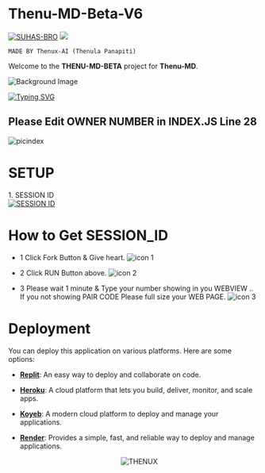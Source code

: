 # Thenu-MD-Beta-V6


[![SUHAS-BRO](https://readme-typing-svg.demolab.com?font=Anton&size=30&pause=998&color=008000&background=F7F2F20A&vCenter=true&random=false&width=480&lines=Hello+Everyone%F0%9F%91%8B!;This+is+Thenu+MD+BETA)](https://github.com/darkhackersl)
<a><img src='https://i.imgur.com/LyHic3i.gif'/></a>


```MADE BY Thenux-AI (Thenula Panapiti)```

Welcome to the **THENU-MD-BETA** project for **Thenu-MD**. 

![Background Image](https://i.ibb.co/QXW2jmR/NEW-BETA.png)

 <a href="https://git.io/typing-svg"><img src="https://readme-typing-svg.demolab.com?font=EB+Garamond&weight=800&size=28&duration=4000&pause=1000&random=false&width=435&lines=+•★⃝ THENU-+MD-+V6.0.0★⃝•;MULTI-DEVICE+WHATSAPP+BOT;DEVELOPED+BY+SUHAS+BRO;RELEASED+DATE+15%2F11%2F2024." alt="Typing SVG" /></a>
 </p>

 ## Please Edit OWNER NUMBER in INDEX.JS Line 28
 
![picindex](https://i.ibb.co/FJTf4zM/Screenshot-2024-12-04-132045.png)

# SETUP
<p align="left">1. SESSION ID 
    <br>
<a href='https://replit.com/@thenulapanapit2/Thenu-MD-BETA-Pair-2' target="_blank"><img alt='SESSION ID' src='https://img.shields.io/badge/SESSION ID-100000?style=for-the-badge&logo=scan&logoColor=white&labelColor=black&color=black'/></a></p>


# How to Get SESSION_ID

- 1 Click Fork Button & Give heart.
![icon 1](https://i.ibb.co/ZW7CSj4/Screenshot-2024-12-04-124823.png)

- 2 Click RUN Button above.
  ![icon 2](https://i.ibb.co/F3qzkcZ/Screenshot-2024-12-04-125220.png)

- 3 Please wait 1 minute & Type your number showing in you WEBVIEW .. If you not showing PAIR CODE Please full size your WEB PAGE.
![icon 3](https://i.ibb.co/6s1y2S1/Screenshot-2024-12-04-125609.png)

# Deployment

You can deploy this application on various platforms. Here are some options:

- **[Replit](https://replit.com/)**: An easy way to deploy and collaborate on code.
- **[Heroku](https://www.heroku.com/)**: A cloud platform that lets you build, deliver, monitor, and scale apps.
- **[Koyeb](https://www.koyeb.com/)**: A modern cloud platform to deploy and manage your applications.
- **[Render](https://render.com/)**: Provides a simple, fast, and reliable way to deploy and manage applications.


  <p align="center">
        <img src="https://raw.githubusercontent.com/bornmay/bornmay/Update/svg/Bottom.svg" alt="THENUX" />
</p>

